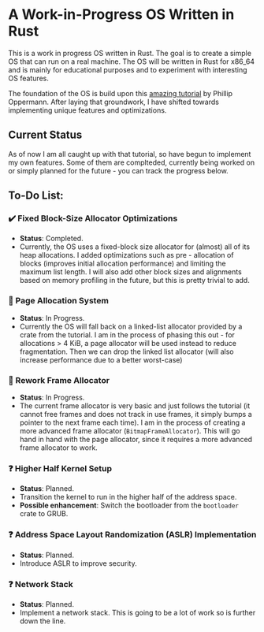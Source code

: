 # A Work-in-Progress OS Written in Rust

This is a work in progress OS written in Rust. The goal is to create a simple OS that can run on a real machine. The OS will be written in Rust for x86_64 and is mainly for educational purposes and to experiment with interesting OS features.


The foundation of the OS is build upon this [amazing tutorial](https://os.phil-opp.com/) by Phillip Oppermann. After laying that groundwork, I have shifted towards implementing unique features and optimizations.

## Current Status
As of now I am all caught up with that tutorial, so have begun to implement my own features. Some of them are complteded, currently being worked on or simply planned for the future - you can track the progress below. 

## To-Do List:
### ✔️ Fixed Block-Size Allocator Optimizations
- **Status**: Completed.
- Currently, the OS uses a fixed-block size allocator for (almost) all of its heap allocations. I added optimizations such as pre - allocation of blocks (improves initial allocation performance) and limiting the maximum list length. I will also add other block sizes and alignments based on memory profiling in the future, but this is pretty trivial to add.  

### 🔄 Page Allocation System
- **Status**: In Progress.
- Currently the OS will fall back on a linked-list allocator provided by a crate from the tutorial. I am in the process of phasing this out - for allocations > 4 KiB, a page allocator will be used instead to reduce fragmentation. Then we can drop the linked list allocator (will also increase performance due to a better worst-case)

### 🔄 Rework Frame Allocator
- **Status**: In Progress.
- The current frame allocator is very basic and just follows the tutorial (it cannot free frames and does not track in use frames, it simply bumps a pointer to the next frame each time). I am in the process of creating a more advanced frame allocator (`BitmapFrameAllocator`). This will go hand in hand with the page allocator, since it requires a more advanced frame allocator to work. 

### ❓ Higher Half Kernel Setup
- **Status**: Planned.
- Transition the kernel to run in the higher half of the address space.
- **Possible enhancement**: Switch the bootloader from the `bootloader` crate to GRUB.

### ❓ Address Space Layout Randomization (ASLR) Implementation
- **Status**: Planned.
- Introduce ASLR to improve security.

### ❓ Network Stack
- **Status**: Planned.
- Implement a network stack. This is going to be a lot of work so is further down the line. 

